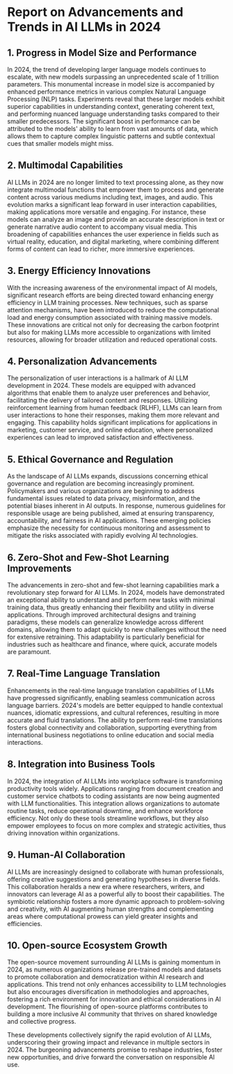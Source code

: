 # Report on Advancements and Trends in AI LLMs in 2024

## 1. Progress in Model Size and Performance

In 2024, the trend of developing larger language models continues to escalate, with new models surpassing an unprecedented scale of 1 trillion parameters. This monumental increase in model size is accompanied by enhanced performance metrics in various complex Natural Language Processing (NLP) tasks. Experiments reveal that these larger models exhibit superior capabilities in understanding context, generating coherent text, and performing nuanced language understanding tasks compared to their smaller predecessors. The significant boost in performance can be attributed to the models' ability to learn from vast amounts of data, which allows them to capture complex linguistic patterns and subtle contextual cues that smaller models might miss.

## 2. Multimodal Capabilities

AI LLMs in 2024 are no longer limited to text processing alone, as they now integrate multimodal functions that empower them to process and generate content across various mediums including text, images, and audio. This evolution marks a significant leap forward in user interaction capabilities, making applications more versatile and engaging. For instance, these models can analyze an image and provide an accurate description in text or generate narrative audio content to accompany visual media. This broadening of capabilities enhances the user experience in fields such as virtual reality, education, and digital marketing, where combining different forms of content can lead to richer, more immersive experiences.

## 3. Energy Efficiency Innovations

With the increasing awareness of the environmental impact of AI models, significant research efforts are being directed toward enhancing energy efficiency in LLM training processes. New techniques, such as sparse attention mechanisms, have been introduced to reduce the computational load and energy consumption associated with training massive models. These innovations are critical not only for decreasing the carbon footprint but also for making LLMs more accessible to organizations with limited resources, allowing for broader utilization and reduced operational costs.

## 4. Personalization Advancements

The personalization of user interactions is a hallmark of AI LLM development in 2024. These models are equipped with advanced algorithms that enable them to analyze user preferences and behavior, facilitating the delivery of tailored content and responses. Utilizing reinforcement learning from human feedback (RLHF), LLMs can learn from user interactions to hone their responses, making them more relevant and engaging. This capability holds significant implications for applications in marketing, customer service, and online education, where personalized experiences can lead to improved satisfaction and effectiveness.

## 5. Ethical Governance and Regulation

As the landscape of AI LLMs expands, discussions concerning ethical governance and regulation are becoming increasingly prominent. Policymakers and various organizations are beginning to address fundamental issues related to data privacy, misinformation, and the potential biases inherent in AI outputs. In response, numerous guidelines for responsible usage are being published, aimed at ensuring transparency, accountability, and fairness in AI applications. These emerging policies emphasize the necessity for continuous monitoring and assessment to mitigate the risks associated with rapidly evolving AI technologies.

## 6. Zero-Shot and Few-Shot Learning Improvements

The advancements in zero-shot and few-shot learning capabilities mark a revolutionary step forward for AI LLMs. In 2024, models have demonstrated an exceptional ability to understand and perform new tasks with minimal training data, thus greatly enhancing their flexibility and utility in diverse applications. Through improved architectural designs and training paradigms, these models can generalize knowledge across different domains, allowing them to adapt quickly to new challenges without the need for extensive retraining. This adaptability is particularly beneficial for industries such as healthcare and finance, where quick, accurate models are paramount.

## 7. Real-Time Language Translation

Enhancements in the real-time language translation capabilities of LLMs have progressed significantly, enabling seamless communication across language barriers. 2024's models are better equipped to handle contextual nuances, idiomatic expressions, and cultural references, resulting in more accurate and fluid translations. The ability to perform real-time translations fosters global connectivity and collaboration, supporting everything from international business negotiations to online education and social media interactions.

## 8. Integration into Business Tools

In 2024, the integration of AI LLMs into workplace software is transforming productivity tools widely. Applications ranging from document creation and customer service chatbots to coding assistants are now being augmented with LLM functionalities. This integration allows organizations to automate routine tasks, reduce operational downtime, and enhance workforce efficiency. Not only do these tools streamline workflows, but they also empower employees to focus on more complex and strategic activities, thus driving innovation within organizations.

## 9. Human-AI Collaboration

AI LLMs are increasingly designed to collaborate with human professionals, offering creative suggestions and generating hypotheses in diverse fields. This collaboration heralds a new era where researchers, writers, and innovators can leverage AI as a powerful ally to boost their capabilities. The symbiotic relationship fosters a more dynamic approach to problem-solving and creativity, with AI augmenting human strengths and complementing areas where computational prowess can yield greater insights and efficiencies.

## 10. Open-source Ecosystem Growth

The open-source movement surrounding AI LLMs is gaining momentum in 2024, as numerous organizations release pre-trained models and datasets to promote collaboration and democratization within AI research and applications. This trend not only enhances accessibility to LLM technologies but also encourages diversification in methodologies and approaches, fostering a rich environment for innovation and ethical considerations in AI development. The flourishing of open-source platforms contributes to building a more inclusive AI community that thrives on shared knowledge and collective progress.

These developments collectively signify the rapid evolution of AI LLMs, underscoring their growing impact and relevance in multiple sectors in 2024. The burgeoning advancements promise to reshape industries, foster new opportunities, and drive forward the conversation on responsible AI use.